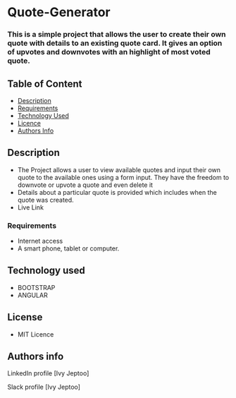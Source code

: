 # Quote-Generator
### This is a simple project that allows the user to create their own quote with details to an existing quote card. It gives an option of upvotes and downvotes with an highlight of most voted quote. 

## Table of Content

+ [Description](#description)
+ [Requirements](#requirements)
+ [Technology Used](#technology-used) 
+ [Licence](#licence)
+ [Authors Info](#author-Info)

## Description
 + The Project allows a user to view available quotes and input their own quote to the available ones using a form input. They have the freedom to downvote or upvote a quote and even delete it
 + Details about a particular quote is provided which includes when the quote was created.  
 + Live Link
  
 
 ### Requirements
  + Internet access
  + A smart phone, tablet or computer.  
  
  
  ## Technology used
  + BOOTSTRAP
  + ANGULAR
  
  
  
  ## License
  + MIT Licence
  


## Authors info

LinkedIn profile [Ivy Jeptoo] 

Slack profile [Ivy Jeptoo] 
